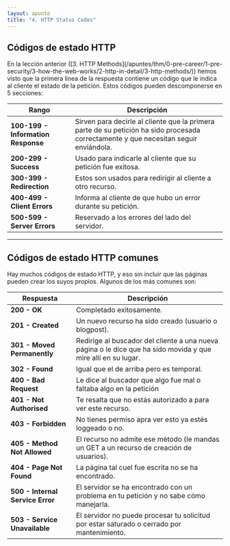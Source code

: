```yaml
---
layout: apunte
title: "4. HTTP Status Codes"
---
```


<h2>Códigos de estado HTTP</h2>
En la lección anterior ([3. HTTP Methods](/apuntes/thm/0-pre-career/1-pre-security/3-how-the-web-works/2-http-in-detail/3-http-methods/)) hemos visto que la primera línea de la respuesta contiene un código que le indica al cliente el estado de la petición. Estos códigos pueden descomponerse en 5 secciones:

| Rango                              | Descripción                                                                                                                           |
| ---------------------------------- | ------------------------------------------------------------------------------------------------------------------------------------- |
| **100-199 - Information Response** | Sirven para decirle al cliente que la primera parte de su petición ha sido procesada correctamente y que necesitan seguir enviándola. |
| **200-299 - Success**              | Usado para indicarle al cliente que su petición fue exitosa.                                                                          |
| **300-399 - Redirection**          | Estos son usados para redirigir al cliente a otro recurso.                                                                            |
| **400-499 - Client Errors**        | Informa al cliente de que hubo un error durante su petición.                                                                          |
| **500-599 - Server Errors**        | Reservado a los errores del lado del servidor.                                                                                        |

----------------------
<h2>Códigos de estado HTTP comunes</h2>
Hay muchos códigos de estado HTTP, y eso sin incluir que las páginas pueden crear los suyos propios. Algunos de los más comunes son:

| Respuesta                        | Descripción                                                                                                   |
| -------------------------------- | ------------------------------------------------------------------------------------------------------------- |
| **200 - OK**                     | Completado exitosamente.                                                                                      |
| **201 - Created**                | Un nuevo recurso ha sido creado (usuario o blogpost).                                                         |
| **301 - Moved Permanently**      | Redirige al buscador del cliente a una nueva página o le dice que ha sido movida y que mire allí en su lugar. |
| **302 - Found**                  | Igual que el de arriba pero es temporal.                                                                      |
| **400 - Bad Request**            | Le dice al buscador que algo fue mal o faltaba algo en la petición                                            |
| **401 - Not Authorised**         | Te resalta que no estás autorizado a para ver este recurso.                                                   |
| **403 - Forbidden**              | No tienes permiso apra ver esto ya estés loggeado o no.                                                       |
| **405 - Method Not Allowed**     | El recurso no admite ese método (le mandas un GET a un recurso de creación de usuarios).                      |
| **404 - Page Not Found**         | La página tal cuel fue escrita no se ha encontrado.                                                           |
| **500 - Internal Service Error** | El servidor se ha encontrado con un problema en tu petición y no sabe cómo manejarla.                         |
| **503 - Service Unavailable**    | El servidor no puede procesar tu solicitud por estar saturado o cerrado por mantenimiento.                    |
